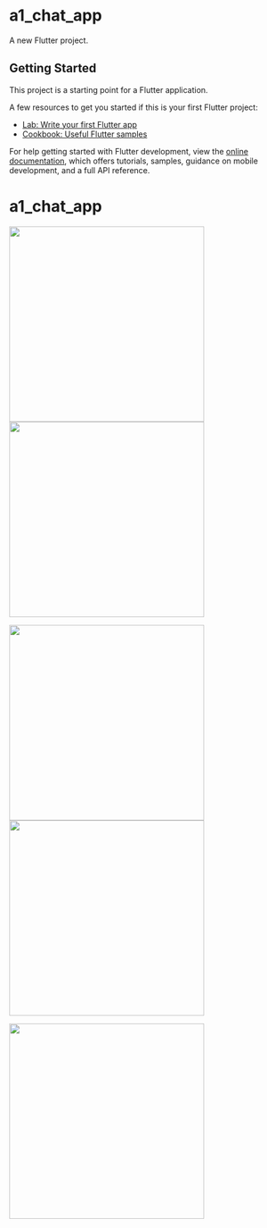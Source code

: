# a1_chat_app

A new Flutter project.

## Getting Started

This project is a starting point for a Flutter application.

A few resources to get you started if this is your first Flutter project:

- [Lab: Write your first Flutter app](https://docs.flutter.dev/get-started/codelab)
- [Cookbook: Useful Flutter samples](https://docs.flutter.dev/cookbook)

For help getting started with Flutter development, view the
[online documentation](https://docs.flutter.dev/), which offers tutorials,
samples, guidance on mobile development, and a full API reference.
# a1_chat_app

<img src="https://github.com/aymansainshy/a1_chat_app/blob/main/assets/images/sh1.jpeg" width="350"> <img src="https://github.com/aymansainshy/a1_chat_app/blob/main/assets/images/sh2.jpeg" width="350">

<img src="https://github.com/aymansainshy/a1_chat_app/blob/main/assets/images/sh3.jpeg" width="350"> <img src="https://github.com/aymansainshy/a1_chat_app/blob/main/assets/images/sh4.jpeg" width="350">

<img src="https://github.com/aymansainshy/a1_chat_app/blob/main/assets/images/sh5.jpeg" width="350">
